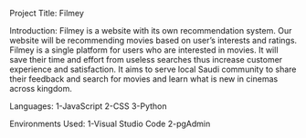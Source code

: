 Project Title: Filmey 

Introduction: Filmey is a website with its own recommendation system. Our website will be recommending movies based on user’s interests and ratings. Filmey is a single platform for users who are interested in movies. It will save their time and effort from useless searches thus increase customer experience and satisfaction. It aims to serve local Saudi community to share their feedback and search for movies and learn what is new in cinemas across kingdom.

Languages:
1-JavaScript
2-CSS
3-Python

Environments Used:
1-Visual Studio Code
2-pgAdmin

